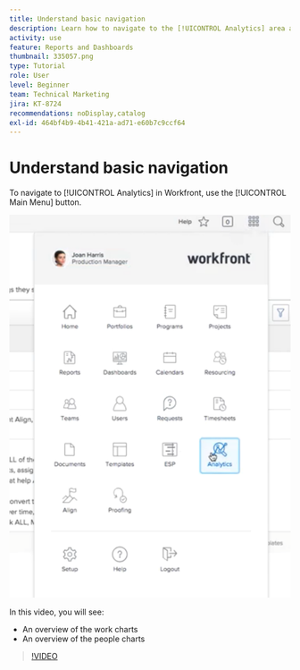 ```yaml
---
title: Understand basic navigation
description: Learn how to navigate to the [!UICONTROL Analytics] area and see an overview of the work charts and the people charts in Workfront.
activity: use
feature: Reports and Dashboards
thumbnail: 335057.png
type: Tutorial
role: User
level: Beginner
team: Technical Marketing
jira: KT-8724
recommendations: noDisplay,catalog
exl-id: 464bf4b9-4b41-421a-ad71-e60b7c9ccf64
---
```

# Understand basic navigation

To navigate to [!UICONTROL Analytics] in Workfront, use the [!UICONTROL Main Menu] button.

![An image of finding the [!UICONTROL Analytics] feature in the Workfront [!UICONTROL main menu]](assets/Navigate-NWE.png)

In this video, you will see:

* An overview of the work charts
* An overview of the people charts

>[!VIDEO](https://video.tv.adobe.com/v/335057/?quality=12&learn=on&enablevpops)
